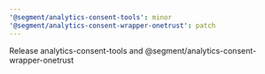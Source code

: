 ```yaml
---
'@segment/analytics-consent-tools': minor
'@segment/analytics-consent-wrapper-onetrust': patch
---
```


Release analytics-consent-tools and @segment/analytics-consent-wrapper-onetrust
